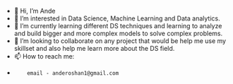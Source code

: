 - 👋 Hi, I’m Ande 
- 👀 I’m interested in Data Science, Machine Learning and Data analytics.
- 🌱 I’m currently learning different DS techniques and learning to analyze and build bigger and more complex models to solve complex problems.
- 💞️ I’m looking to collaborate on any project that would be help me use my skillset and also help me learn more about the DS field.
- 📫 How to reach me:
-         email - anderoshan1@gmail.com

<!---
Pumpern1ckel/Pumpern1ckel is a ✨ special ✨ repository because its `README.md` (this file) appears on your GitHub profile.
You can click the Preview link to take a look at your changes.
--->
